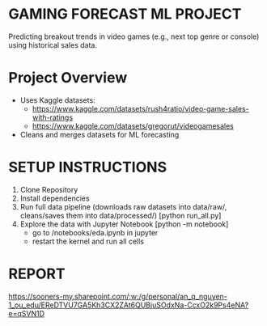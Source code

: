 # GAMING FORECAST ML PROJECT
Predicting breakout trends in video games (e.g., next top genre or console) using historical sales data.

# Project Overview
- Uses Kaggle datasets:
    - https://www.kaggle.com/datasets/rush4ratio/video-game-sales-with-ratings
    - https://www.kaggle.com/datasets/gregorut/videogamesales
- Cleans and merges datasets for ML forecasting

# SETUP INSTRUCTIONS
1. Clone Repository
2. Install dependencies
3. Run full data pipeline (downloads raw datasets into data/raw/, cleans/saves them into data/processed/) [python run_all.py]
4. Explore the data with Jupyter Notebook [python -m notebook]
    - go to /notebooks/eda.ipynb in jupyter
    - restart the kernel and run all cells

# REPORT
https://sooners-my.sharepoint.com/:w:/g/personal/an_q_nguyen-1_ou_edu/EReDTVU7GA5Kh3CX2ZAt6QUBjuSOdxNa-CcxO2k9Ps4eNA?e=qSVN1D